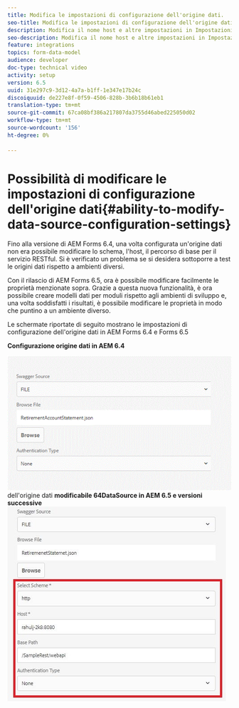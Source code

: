 ```yaml
---
title: Modifica le impostazioni di configurazione dell'origine dati.
seo-title: Modifica le impostazioni di configurazione dell'origine dati.
description: Modifica il nome host e altre impostazioni in Impostazioni di configurazione origine dati.
seo-description: Modifica il nome host e altre impostazioni in Impostazioni configurazioni origine dati.
feature: integrations
topics: form-data-model
audience: developer
doc-type: technical video
activity: setup
version: 6.5
uuid: 31e297c9-3d12-4a7a-b1ff-1e347e17b24c
discoiquuid: de227e8f-0f59-4506-828b-3b6b18b61eb1
translation-type: tm+mt
source-git-commit: 67ca08bf386a217807da3755d46abed225050d02
workflow-type: tm+mt
source-wordcount: '156'
ht-degree: 0%

---
```



# Possibilità di modificare le impostazioni di configurazione dell&#39;origine dati{#ability-to-modify-data-source-configuration-settings}

Fino alla  versione di AEM Forms 6.4, una volta configurata un&#39;origine dati non era possibile modificare lo schema, l&#39;host, il percorso di base per il servizio RESTful. Si è verificato un problema se si desidera sottoporre a test le origini dati rispetto a ambienti diversi.

Con il rilascio di  AEM Forms 6.5, ora è possibile modificare facilmente le proprietà menzionate sopra. Grazie a questa nuova funzionalità, è ora possibile creare modelli dati per moduli rispetto agli ambienti di sviluppo e, una volta soddisfatti i risultati, è possibile modificare le proprietà in modo che puntino a un ambiente diverso.

Le schermate riportate di seguito mostrano le impostazioni di configurazione dell&#39;origine dati in  AEM Forms 6.4 e Forms 6.5

**Configurazione origine dati in AEM 6.4**

![Configurazione](assets/64release.gif)dell&#39;origine dati **modificabile 64DataSource in AEM 6.5 e versioni successive**![65DataSource Configuration](assets/modifiabledatasource.jfif)

